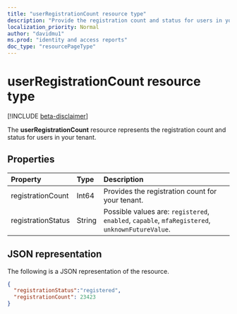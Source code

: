 ```yaml
---
title: "userRegistrationCount resource type"
description: "Provide the registration count and status for users in your tenant."
localization_priority: Normal
author: "davidmu1"
ms.prod: "identity and access reports"
doc_type: "resourcePageType"
---
```


# userRegistrationCount resource type

[!INCLUDE [beta-disclaimer](../../includes/beta-disclaimer.md)]

The **userRegistrationCount** resource represents the registration count and status for users in your tenant.

## Properties

| Property     | Type        | Description |
|:-------------|:------------|:------------|
| registrationCount | Int64 | Provides the registration count for your tenant. |
| registrationStatus | String | Possible values are: `registered`, `enabled`, `capable`, `mfaRegistered`, `unknownFutureValue`. |

## JSON representation

The following is a JSON representation of the resource.

<!-- {
  "blockType": "resource",
  "optionalProperties": [

  ],
  "@odata.type": "microsoft.graph.userRegistrationCount",
  "baseType": null
}-->

```json
{ 
  "registrationStatus":"registered", 
  "registrationCount": 23423
}
```

<!-- uuid: 16cd6b66-4b1a-43a1-adaf-3a886856ed98
2019-02-04 14:57:30 UTC -->
<!-- {
  "type": "#page.annotation",
  "description": "userRegistrationCount resource",
  "keywords": "",
  "section": "documentation",
  "tocPath": ""
}-->